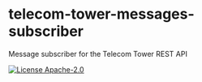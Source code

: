 # telecom-tower-messages-subscriber
Message subscriber for the Telecom Tower REST API

[![License Apache-2.0](https://img.shields.io/github/license/heia-fr/telecom-tower-messages-subscriber.svg)](http://opensource.org/licenses/Apache-2.0)